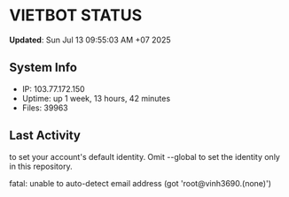 # VIETBOT STATUS
**Updated**: Sun Jul 13 09:55:03 AM +07 2025

## System Info
- IP: 103.77.172.150
- Uptime: up 1 week, 13 hours, 42 minutes
- Files: 39963

## Last Activity

to set your account's default identity.
Omit --global to set the identity only in this repository.

fatal: unable to auto-detect email address (got 'root@vinh3690.(none)')
